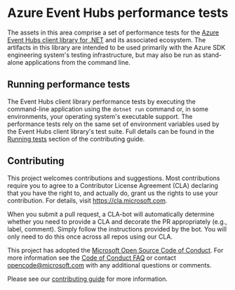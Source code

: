 # Azure Event Hubs performance tests

The assets in this area comprise a set of performance tests for the [Azure Event Hubs client library for .NET](https://github.com/Azure/azure-sdk-for-net/tree/main/sdk/eventhub/Azure.Messaging.EventHubs) and its associated ecosystem.  The artifacts in this library are intended to be used primarily with the Azure SDK engineering system's testing infrastructure, but may also be run as stand-alone applications from the command line.

## Running performance tests

The Event Hubs client library performance tests by executing the command-line application using the `dotnet run` command or, in some environments, your operating system's executable support.  The performance tests rely on the same set of environment variables used by the Event Hubs client library's test suite.  Full details can be found in the [Running tests](https://github.com/Azure/azure-sdk-for-net/blob/main/sdk/eventhub/Azure.Messaging.EventHubs/CONTRIBUTING.md#running-tests) section of the contributing guide.

## Contributing

This project welcomes contributions and suggestions.  Most contributions require you to agree to a Contributor License Agreement (CLA) declaring that you have the right to, and actually do, grant us the rights to use your contribution. For details, visit https://cla.microsoft.com.

When you submit a pull request, a CLA-bot will automatically determine whether you need to provide a CLA and decorate the PR appropriately (e.g., label, comment). Simply follow the instructions provided by the bot. You will only need to do this once across all repos using our CLA.

This project has adopted the [Microsoft Open Source Code of Conduct](https://opensource.microsoft.com/codeofconduct/). For more information see the [Code of Conduct FAQ](https://opensource.microsoft.com/codeofconduct/faq/) or contact [opencode@microsoft.com](mailto:opencode@microsoft.com) with any additional questions or comments.

Please see our [contributing guide](https://github.com/Azure/azure-sdk-for-net/blob/main/sdk/eventhub/Azure.Messaging.EventHubs/CONTRIBUTING.md) for more information.



